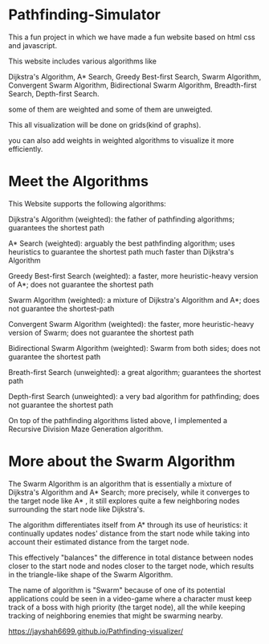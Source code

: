 # Pathfinding-Simulator
This a fun project in which we have made a fun website based on html css and javascript.

This website includes various algorithms like

Dijkstra's Algorithm,
A* Search,
Greedy Best-first Search,
Swarm Algorithm,
Convergent Swarm Algorithm,
Bidirectional Swarm Algorithm,
Breadth-first Search,
Depth-first Search.

some of them are weighted and some of them are unweigted.

This all visualization will be done on grids(kind of graphs).

you can also add weights in weighted algorithms to visualize it more efficiently.

# Meet the Algorithms
This Website supports the following algorithms:

Dijkstra's Algorithm (weighted): the father of pathfinding algorithms; guarantees the shortest path

A* Search (weighted): arguably the best pathfinding algorithm; uses heuristics to guarantee the shortest path much faster than Dijkstra's Algorithm

Greedy Best-first Search (weighted): a faster, more heuristic-heavy version of A*; does not guarantee the shortest path

Swarm Algorithm (weighted): a mixture of Dijkstra's Algorithm and A*; does not guarantee the shortest-path

Convergent Swarm Algorithm (weighted): the faster, more heuristic-heavy version of Swarm; does not guarantee the shortest path

Bidirectional Swarm Algorithm (weighted): Swarm from both sides; does not guarantee the shortest path

Breath-first Search (unweighted): a great algorithm; guarantees the shortest path

Depth-first Search (unweighted): a very bad algorithm for pathfinding; does not guarantee the shortest path

On top of the pathfinding algorithms listed above, I implemented a Recursive Division Maze Generation algorithm.

#  More about the Swarm Algorithm
The Swarm Algorithm is an algorithm that is essentially a mixture of Dijkstra's Algorithm and A* Search; more precisely, while it converges to the target node like A* , it still explores quite a few neighboring nodes surrounding the start node like Dijkstra's.

The algorithm differentiates itself from A* through its use of heuristics: it continually updates nodes' distance from the start node while taking into account their estimated distance from the target node.

This effectively "balances" the difference in total distance between nodes closer to the start node and nodes closer to the target node, which results in the triangle-like shape of the Swarm Algorithm.

The name of algorithm is "Swarm" because of one of its potential applications could be seen in a video-game where a character must keep track of a boss with high priority (the target node), all the while keeping tracking of neighboring enemies that might be swarming nearby.


https://jayshah6699.github.io/Pathfinding-visualizer/

